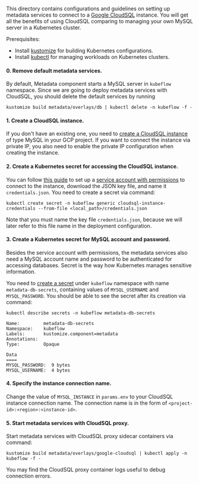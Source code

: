 This directory contains configurations and guidelines on setting up metadata services to connect to a [Google CloudSQL](https://cloud.google.com/sql) instance.
You will get all the benefits of using CloudSQL comparing to managing your own MySQL server in a Kubernetes cluster.

Prerequisites:
- Install [kustomize](https://github.com/kubernetes-sigs/kustomize) for building Kubernetes configurations.
- Install [kubectl](https://kubernetes.io/docs/tasks/tools/install-kubectl/) for managing workloads on Kubernetes clusters.

#### 0. Remove default metadata services.
By default, Metadata component starts a MySQL server in `kubeflow` namespace. Since we are going to deploy metadata services with CloudSQL, you should delete the default services by running

```
kustomize build metadata/overlays/db | kubectl delete -n kubeflow -f -
```

#### 1. Create a CloudSQL instance.

If you don't have an existing one, you need to [create a CloudSQL instance](https://cloud.google.com/sql/docs/mysql/create-instance) of type MySQL in your GCP project.
If you want to connect the instance via private IP, you also need to enable the private IP configuration when creating the instance.

#### 2. Create a Kubernetes secret for accessing the CloudSQL instance.
You can follow [this guide](https://cloud.google.com/sql/docs/mysql/connect-kubernetes-engine#secrets)
to set up a [service account with permissions](https://cloud.google.com/sql/docs/mysql/sql-proxy#create-service-account) to connect to the instance, download the JSON key file, and name it `credentials.json`.
You need to create a secret via command:
```
kubectl create secret -n kubeflow generic cloudsql-instance-credentials --from-file <local_path>/credentials.json
```
Note that you must name the key file `credentials.json`, because we will later refer to this file name in the deployment configuration.

#### 3. Create a Kubernetes secret for MySQL account and password.
Besides the service account with permissions, the metadata services also need a MySQL account name and password to be authenticated for accessing databases. Secret is the way how Kubernetes manages sensitive information.

You need to [create a secret](https://kubernetes.io/docs/concepts/configuration/secret/#creating-your-own-secrets) under `kubeflow` namespace with name `metadata-db-secrets`, containing values of `MYSQL_USERNAME` and `MYSQL_PASSWORD`.
You should be able to see the secret after its creation via command:
```
kubectl describe secrets -n kubeflow metadata-db-secrets

Name:         metadata-db-secrets
Namespace:    kubeflow
Labels:       kustomize.component=metadata
Annotations:  
Type:         Opaque

Data
====
MYSQL_PASSWORD:  9 bytes
MYSQL_USERNAME:  4 bytes
```

#### 4. Specify the instance connection name.
Change the value of `MYSQL_INSTANCE` in `params.env` to your CloudSQL instance connection name. The connection name is in the form of `<project-id>:<region>:<instance-id>`.

#### 5. Start metadata services with CloudSQL proxy.
Start metadata services with CloudSQL proxy sidecar containers via command:
```
kustomize build metadata/overlays/google-cloudsql | kubectl apply -n kubeflow -f -
```
You may find the CloudSQL proxy container logs useful to debug connection errors.
 
